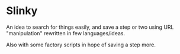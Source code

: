 # Slinky

An idea to search for things easily, and save a step or two using URL "manipulation" rewritten in few languages/ideas. 

Also with some factory scripts in hope of saving a step more.

